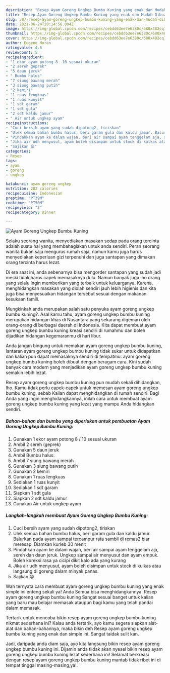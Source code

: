 ```yaml
---
description: "Resep Ayam Goreng Ungkep Bumbu Kuning yang enak dan Mudah Dibuat"
title: "Resep Ayam Goreng Ungkep Bumbu Kuning yang enak dan Mudah Dibuat"
slug: 507-resep-ayam-goreng-ungkep-bumbu-kuning-yang-enak-dan-mudah-dibuat
date: 2021-06-24T20:14:56.094Z
image: https://img-global.cpcdn.com/recipes/cebdd63ee7e6380c/680x482cq70/ayam-goreng-ungkep-bumbu-kuning-foto-resep-utama.jpg
thumbnail: https://img-global.cpcdn.com/recipes/cebdd63ee7e6380c/680x482cq70/ayam-goreng-ungkep-bumbu-kuning-foto-resep-utama.jpg
cover: https://img-global.cpcdn.com/recipes/cebdd63ee7e6380c/680x482cq70/ayam-goreng-ungkep-bumbu-kuning-foto-resep-utama.jpg
author: Eugene Moran
ratingvalue: 4.5
reviewcount: 5
recipeingredient:
- "1 ekor ayam potong 8  10 sesuai ukuran"
- "2 sereh geprek"
- "5 daun jeruk"
- " Bumbu halus"
- "7 siung bawang merah"
- "3 siung bawang putih"
- "2 kemiri"
- "1 ruas lengkuas"
- "1 ruas kunyit"
- "1 sdt garam"
- "1 sdt gula"
- "2 sdt kaldu jamur"
- " Air untuk ungkep ayam"
recipeinstructions:
- "Cuci bersih ayam yang sudah dipotong2, tiriskan"
- "Ulek semua bahan bumbu halus, beri garam gula dan kaldu jamur. Balurkan pada ayam sampai tercampur rata sambil di remas2 biar meresap. Diamkan kurleb 30 menit"
- "Pindahkan ayam ke dalam wajan, beri air sampai ayam tenggelam aja, sereh dan daun jeruk. Ungkep sampai air menyusut dan ayam empuk. Boleh koreksi rasa ya cicipi dikit kalo ada yang kurang"
- "Jika air udh menyusut, ayam boleh disimpan untuk stock di kulkas atau langsung di goreng dalam minyak panas."
- "Sajikan 😁"
categories:
- Resep
tags:
- ayam
- goreng
- ungkep

katakunci: ayam goreng ungkep 
nutrition: 282 calories
recipecuisine: Indonesian
preptime: "PT39M"
cooktime: "PT50M"
recipeyield: "2"
recipecategory: Dinner

---
```



![Ayam Goreng Ungkep Bumbu Kuning](https://img-global.cpcdn.com/recipes/cebdd63ee7e6380c/680x482cq70/ayam-goreng-ungkep-bumbu-kuning-foto-resep-utama.jpg)

Selaku seorang wanita, menyediakan masakan sedap pada orang tercinta adalah suatu hal yang membahagiakan untuk anda sendiri. Peran seorang  wanita bukan saja mengurus rumah saja, namun kamu juga harus menyediakan keperluan gizi terpenuhi dan juga santapan yang dimakan orang tercinta harus lezat.

Di era  saat ini, anda sebenarnya bisa mengorder santapan yang sudah jadi meski tidak harus capek memasaknya dulu. Namun banyak juga lho orang yang selalu ingin memberikan yang terbaik untuk keluarganya. Karena, menghidangkan masakan yang diolah sendiri jauh lebih higienis dan kita juga bisa menyesuaikan hidangan tersebut sesuai dengan makanan kesukaan famili. 



Mungkinkah anda merupakan salah satu penyuka ayam goreng ungkep bumbu kuning?. Asal kamu tahu, ayam goreng ungkep bumbu kuning merupakan hidangan khas di Nusantara yang sekarang digemari oleh orang-orang di berbagai daerah di Indonesia. Kita dapat membuat ayam goreng ungkep bumbu kuning kreasi sendiri di rumahmu dan boleh dijadikan hidangan kegemaranmu di hari libur.

Anda jangan bingung untuk memakan ayam goreng ungkep bumbu kuning, lantaran ayam goreng ungkep bumbu kuning tidak sukar untuk didapatkan dan kalian pun dapat memasaknya sendiri di tempatmu. ayam goreng ungkep bumbu kuning boleh dibuat dengan beragam cara. Kini sudah banyak cara modern yang menjadikan ayam goreng ungkep bumbu kuning semakin lebih lezat.

Resep ayam goreng ungkep bumbu kuning pun mudah sekali dihidangkan, lho. Kamu tidak perlu capek-capek untuk memesan ayam goreng ungkep bumbu kuning, sebab Kalian dapat menghidangkan di rumah sendiri. Bagi Anda yang ingin menghidangkannya, inilah cara untuk membuat ayam goreng ungkep bumbu kuning yang lezat yang mampu Anda hidangkan sendiri.

<!--inarticleads1-->

##### Bahan-bahan dan bumbu yang diperlukan untuk pembuatan Ayam Goreng Ungkep Bumbu Kuning:

1. Gunakan 1 ekor ayam potong 8 / 10 sesuai ukuran
1. Ambil 2 sereh (geprek)
1. Gunakan 5 daun jeruk
1. Ambil  Bumbu halus:
1. Ambil 7 siung bawang merah
1. Gunakan 3 siung bawang putih
1. Gunakan 2 kemiri
1. Gunakan 1 ruas lengkuas
1. Sediakan 1 ruas kunyit
1. Sediakan 1 sdt garam
1. Siapkan 1 sdt gula
1. Siapkan 2 sdt kaldu jamur
1. Gunakan  Air untuk ungkep ayam




<!--inarticleads2-->

##### Langkah-langkah membuat Ayam Goreng Ungkep Bumbu Kuning:

1. Cuci bersih ayam yang sudah dipotong2, tiriskan
1. Ulek semua bahan bumbu halus, beri garam gula dan kaldu jamur. Balurkan pada ayam sampai tercampur rata sambil di remas2 biar meresap. Diamkan kurleb 30 menit
1. Pindahkan ayam ke dalam wajan, beri air sampai ayam tenggelam aja, sereh dan daun jeruk. Ungkep sampai air menyusut dan ayam empuk. Boleh koreksi rasa ya cicipi dikit kalo ada yang kurang
1. Jika air udh menyusut, ayam boleh disimpan untuk stock di kulkas atau langsung di goreng dalam minyak panas.
1. Sajikan 😁




Wah ternyata cara membuat ayam goreng ungkep bumbu kuning yang enak simple ini enteng sekali ya! Anda Semua bisa menghidangkannya. Resep ayam goreng ungkep bumbu kuning Sangat sesuai banget untuk kalian yang baru mau belajar memasak ataupun bagi kamu yang telah pandai dalam memasak.

Tertarik untuk mencoba bikin resep ayam goreng ungkep bumbu kuning nikmat sederhana ini? Kalau anda tertarik, ayo kamu segera siapkan alat-alat dan bahan-bahannya, maka bikin deh Resep ayam goreng ungkep bumbu kuning yang enak dan simple ini. Sangat taidak sulit kan. 

Jadi, daripada anda diam saja, ayo kita langsung bikin resep ayam goreng ungkep bumbu kuning ini. Dijamin anda tiidak akan nyesel bikin resep ayam goreng ungkep bumbu kuning lezat sederhana ini! Selamat berkreasi dengan resep ayam goreng ungkep bumbu kuning mantab tidak ribet ini di tempat tinggal masing-masing,ya!.

